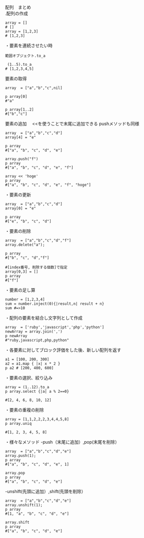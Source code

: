 配列　まとめ<br>
.配列の作成
```
array = [] 
# []
array = [1,2,3] 
# [1,2,3]
```
・要素を連続させたい時
```
範囲オブジェクト.to_a
```
```
 (1..5).to_a
# [1,2,3,4,5]
```
要素の取得
```
array  = ["a","b","c",nil]

p array[0]
#"a"

p array[1..2]
#["b","c"]
```
要素の追加　
<<を使うことで末尾に追加できる
pushメソッドも同様
```
array  = ["a","b","c","d"]
array[4] = "e"

p array
#["a", "b", "c", "d", "e"]

array.push("f")
p array
#["a", "b", "c", "d", "e", "f"]

array << 'hoge'
p array
#["a", "b", "c", "d", "e", "f", "hoge"]
```
・要素の更新
```
array  = ["a","b","c","d"]
array[0] = "e"

p array
#["e", "b", "c", "d"]
```
・要素の削除
```
array  = ["a","b","c","d","f"]
array.delete("a");

p array
#["b", "c", "d","f"]

#[index番号, 削除する個数]で指定
array[0,3] = []
p array
#["f"]
```
・要素の足し算
```
number = [1,2,3,4]
sum = number.inject(0){|result,n| result + n}
sum #=>10
```
・配列の要素を結合し文字列として作成
```
array  = ['ruby','javascript','php','python']
newArray = array.join(',')
p newArray
#"ruby,javascript,php,python"
```
・各要素に対してブロック評価をした後、新しい配列を返す
```
a1 = [100, 200, 300]
a2 = a1.map { |x| x * 2 }
p a2 # [200, 400, 600]
```
・要素の選択、絞り込み
```
array = (1..12).to_a
p array.select {|a| a % 2==0}

#[2, 4, 6, 8, 10, 12]
```
・要素の重複の削除
```
array = [1,1,2,2,2,3,4,4,5,8]
p array.uniq

#[1, 2, 3, 4, 5, 8]
```
・様々なメソッド
-push（末尾に追加）,pop(末尾を削除）
```
array  = ["a","b","c","d","e"]
array.push(1);
p array
#["a", "b", "c", "d", "e", 1]

array.pop
p array
#["a", "b", "c", "d", "e"]
```
-unshift(先頭に追加）,shift(先頭を削除）
```
array  = ["a","b","c","d","e"]
array.unshift(1);
p array
#[1, "a", "b", "c", "d", "e"]

array.shift
p array
#["a", "b", "c", "d", "e"]
```
